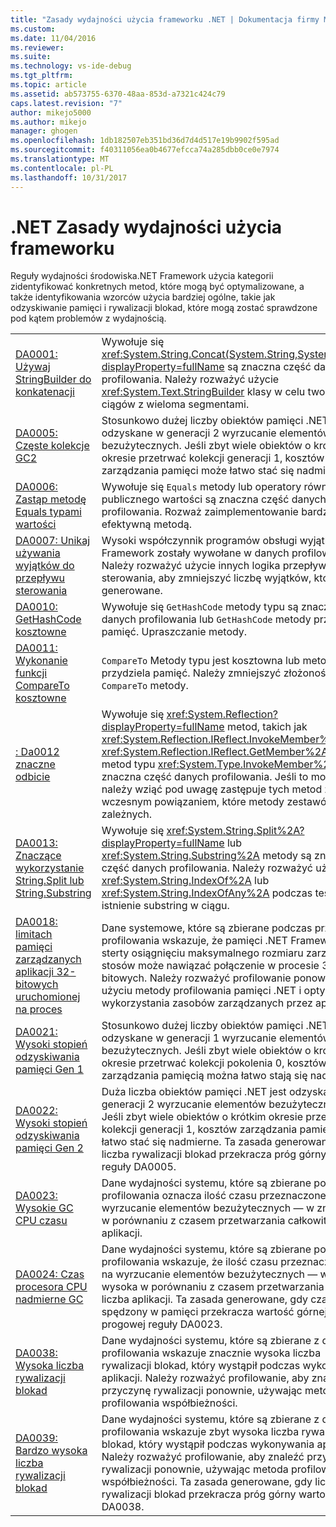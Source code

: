 ```yaml
---
title: "Zasady wydajności użycia frameworku .NET | Dokumentacja firmy Microsoft"
ms.custom: 
ms.date: 11/04/2016
ms.reviewer: 
ms.suite: 
ms.technology: vs-ide-debug
ms.tgt_pltfrm: 
ms.topic: article
ms.assetid: ab573755-6370-48aa-853d-a7321c424c79
caps.latest.revision: "7"
author: mikejo5000
ms.author: mikejo
manager: ghogen
ms.openlocfilehash: 1db182507eb351bd36d7d4d517e19b9902f595ad
ms.sourcegitcommit: f40311056ea0b4677efcca74a285dbb0ce0e7974
ms.translationtype: MT
ms.contentlocale: pl-PL
ms.lasthandoff: 10/31/2017
---
```

# <a name="net-framework-usage-performance-rules"></a>.NET Zasady wydajności użycia frameworku
Reguły wydajności środowiska.NET Framework użycia kategorii zidentyfikować konkretnych metod, które mogą być optymalizowane, a także identyfikowania wzorców użycia bardziej ogólne, takie jak odzyskiwanie pamięci i rywalizacji blokad, które mogą zostać sprawdzone pod kątem problemów z wydajnością.  
  
|||  
|-|-|  
|[DA0001: Używaj StringBuilder do konkatenacji](../profiling/da0001-use-stringbuilder-for-concatenations.md)|Wywołuje się <xref:System.String.Concat(System.String,System.String)?displayProperty=fullName> są znaczna część danych profilowania. Należy rozważyć użycie <xref:System.Text.StringBuilder> klasy w celu tworzenia ciągów z wieloma segmentami.|  
|[DA0005: Częste kolekcje GC2](../profiling/da0005-frequent-gc2-collections.md)|Stosunkowo dużej liczby obiektów pamięci .NET jest odzyskane w generacji 2 wyrzucanie elementów bezużytecznych. Jeśli zbyt wiele obiektów o krótkim okresie przetrwać kolekcji generacji 1, kosztów zarządzania pamięci może łatwo stać się nadmierne.|  
|[DA0006: Zastąp metodę Equals typami wartości](../profiling/da0006-override-equals-parens-for-value-types.md)|Wywołuje się `Equals` metody lub operatory równości typu publicznego wartości są znaczna część danych profilowania. Rozważ zaimplementowanie bardziej efektywną metodą.|  
|[DA0007: Unikaj używania wyjątków do przepływu sterowania](../profiling/da0007-avoid-using-exceptions-for-control-flow.md)|Wysoki współczynnik programów obsługi wyjątków .NET Framework zostały wywołane w danych profilowania. Należy rozważyć użycie innych logika przepływu sterowania, aby zmniejszyć liczbę wyjątków, które są generowane.|  
|[DA0010: GetHashCode kosztowne](../profiling/da0010-expensive-gethashcode.md)|Wywołuje się `GetHashCode` metody typu są znaczna część danych profilowania lub `GetHashCode` metody przydziela pamięć. Upraszczanie metody.|  
|[DA0011: Wykonanie funkcji CompareTo kosztowne](../profiling/da0011-expensive-compareto.md)|`CompareTo` Metody typu jest kosztowna lub metoda przydziela pamięć. Należy zmniejszyć złożoność `CompareTo` metody.|  
|[: Da0012 znaczne odbicie](../profiling/da0012-significant-amount-of-reflection.md)|Wywołuje się <xref:System.Reflection?displayProperty=fullName> metod, takich jak <xref:System.Reflection.IReflect.InvokeMember%2A> i <xref:System.Reflection.IReflect.GetMember%2A> lub metod typu <xref:System.Type.InvokeMember%2A> są znaczna część danych profilowania. Jeśli to możliwe, należy wziąć pod uwagę zastępuje tych metod z wczesnym powiązaniem, które metody zestawów zależnych.|  
|[DA0013: Znaczące wykorzystanie String.Split lub String.Substring](../profiling/da0013-high-usage-of-string-split-or-string-substring.md)|Wywołuje się <xref:System.String.Split%2A?displayProperty=fullName> lub <xref:System.String.Substring%2A> metody są znaczna część danych profilowania. Należy rozważyć użycie <xref:System.String.IndexOf%2A> lub <xref:System.String.IndexOfAny%2A> podczas testowania istnienie substring w ciągu.|  
|[DA0018: limitach pamięci zarządzanych aplikacji 32-bitowych uruchomionej na proces](../profiling/da0018-32-bit-application-running-at-process-managed-memory-limits.md)|Dane systemowe, które są zbierane podczas przebiegu profilowania wskazuje, że pamięci .NET Framework sterty osiągnięciu maksymalnego rozmiaru zarządzanych stosów może nawiązać połączenie w procesie 32-bitowych. Należy rozważyć profilowanie ponownie przy użyciu metody profilowania pamięci .NET i optymalizacji wykorzystania zasobów zarządzanych przez aplikację.|  
|[DA0021: Wysoki stopień odzyskiwania pamięci Gen 1](../profiling/da0021-high-rate-of-gen-1-garbage-collections.md)|Stosunkowo dużej liczby obiektów pamięci .NET jest odzyskane w generacji 1 wyrzucanie elementów bezużytecznych. Jeśli zbyt wiele obiektów o krótkim okresie przetrwać kolekcji pokolenia 0, kosztów zarządzania pamięcią można łatwo stają się nadmierne.|  
|[DA0022: Wysoki stopień odzyskiwania pamięci Gen 2](../profiling/da0022-high-rate-of-gen-2-garbage-collections.md)|Duża liczba obiektów pamięci .NET jest odzyskane w generacji 2 wyrzucanie elementów bezużytecznych. Jeśli zbyt wiele obiektów o krótkim okresie przetrwać kolekcji generacji 1, kosztów zarządzania pamięci może łatwo stać się nadmierne. Ta zasada generowane, gdy liczba rywalizacji blokad przekracza próg górny wartość reguły DA0005.|  
|[DA0023: Wysokie GC CPU czasu](../profiling/da0023-high-gc-cpu-time.md)|Dane wydajności systemu, które są zbierane podczas profilowania oznacza ilość czasu przeznaczonego na wyrzucanie elementów bezużytecznych — w znaczący w porównaniu z czasem przetwarzania całkowita liczba aplikacji.|  
|[DA0024: Czas procesora CPU nadmierne GC](../profiling/da0024-excessive-gc-cpu-time.md)|Dane wydajności systemu, które są zbierane podczas profilowania wskazuje, że ilość czasu przeznaczonego na wyrzucanie elementów bezużytecznych — w jest zbyt wysoka w porównaniu z czasem przetwarzania całkowita liczba aplikacji. Ta zasada generowane, gdy czas spędzony w pamięci przekracza wartość górnej wartości progowej reguły DA0023.|  
|[DA0038: Wysoka liczba rywalizacji blokad](../profiling/da0038-high-rate-of-lock-contentions.md)|Dane wydajności systemu, które są zbierane z danych profilowania wskazuje znacznie wysoka liczba rywalizacji blokad, który wystąpił podczas wykonywania aplikacji. Należy rozważyć profilowanie, aby znaleźć przyczynę rywalizacji ponownie, używając metoda profilowania współbieżności.|  
|[DA0039: Bardzo wysoka liczba rywalizacji blokad](../profiling/da0039-very-high-rate-of-lock-contentions.md)|Dane wydajności systemu, które są zbierane z danych profilowania wskazuje zbyt wysoka liczba rywalizacji blokad, który wystąpił podczas wykonywania aplikacji. Należy rozważyć profilowanie, aby znaleźć przyczynę rywalizacji ponownie, używając metoda profilowania współbieżności. Ta zasada generowane, gdy liczba rywalizacji blokad przekracza próg górny wartość reguły DA0038.|